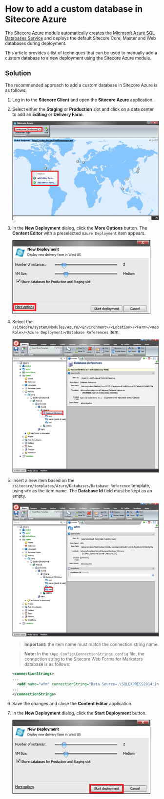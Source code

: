 # How to add a custom database in Sitecore Azure

The Sitecore Azure module automatically creates the [Microsoft Azure SQL Databases Service](https://msdn.microsoft.com/en-us/library/azure/ee336279.aspx) and deploys the default Sitecore Core, Master and Web databases during deployment.

This article provides a list of techniques that can be used to manually add a custom database to a new deployment using the Sitecore Azure module.

## Solution

The recommended approach to add a custom database in Sitecore Azure is as follows:

1. Log in to the **Sitecore Client** and open the **Sitecore Azure** application.
  
2. Select either the **Staging** or **Production** slot and click on a data center to add an **Editing** or **Delivery Farm**.

   ![](./media/how-to-add-a-custom-database-in-sitecore-azure/SitecoreAzure-01.png)

3. In the **New Deployment** dialog, click the **More Options** button. The **Content Editor** with a preselected `Azure Deployment` item appears.
  
   ![](./media/how-to-add-a-custom-database-in-sitecore-azure/SitecoreAzure-02.png)

4. Select the `/sitecore/system/Modules/Azure/<Environment>/<Location>/<Farm>/<WebRole>/<Azure Deployment>/Database References` item.

   ![](./media/how-to-add-a-custom-database-in-sitecore-azure/SitecoreAzure-03.png)

5. Insert a new item based on the `/sitecore/templates/Azure/Databases/Database Reference` template, using `wfm` as the item name. The **Database Id** field must be kept as an empty.

   ![](./media/how-to-add-a-custom-database-in-sitecore-azure/SitecoreAzure-04.png)

   > **Important:** the item name must match the connection string name.

   > **Note:** In the `\App_Config\ConnectionStrings.config` file, the connection string to the Sitecore Web Forms for Marketers database is as follows:
   
   ```xml
   <connectionStrings>
   ...
     <add name="wfm" connectionString="Data Source=.\SQLEXPRESS2014;Initial Catalog=Sitecore_WFM;Integrated Security=False;User ID=sa;Password=12345" />
   ...
   </connectionStrings>
   ```

6. Save the changes and close the **Content Editor** application.

7. In the **New Deployment** dialog, click the **Start Deployment** button.

   ![](./media/how-to-add-a-custom-database-in-sitecore-azure/SitecoreAzure-05.png)
